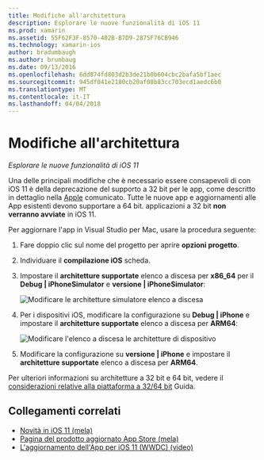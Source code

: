 ```yaml
---
title: Modifiche all'architettura
description: Esplorare le nuove funzionalità di iOS 11
ms.prod: xamarin
ms.assetid: 55F62F3F-8570-402B-B7D9-2875F76CB946
ms.technology: xamarin-ios
author: bradumbaugh
ms.author: brumbaug
ms.date: 09/13/2016
ms.openlocfilehash: 6dd874fd803d2b3de21b0b604cbc2bafa5bf1aec
ms.sourcegitcommit: 945df041e2180cb20af08b83cc703ecd1aedc6b0
ms.translationtype: MT
ms.contentlocale: it-IT
ms.lasthandoff: 04/04/2018
---
```

# <a name="architecture-changes"></a>Modifiche all'architettura

_Esplorare le nuove funzionalità di iOS 11_

Una delle principali modifiche che è necessario essere consapevoli di con iOS 11 è della deprecazione del supporto a 32 bit per le app, come descritto in dettaglio nella [Apple](https://developer.apple.com/news/?id=06282017b) comunicato. Tutte le nuove app e aggiornamenti alle App esistenti devono supportare a 64 bit. applicazioni a 32 bit **non verranno avviate** in iOS 11.

Per aggiornare l'app in Visual Studio per Mac, usare la procedura seguente:

1. Fare doppio clic sul nome del progetto per aprire **opzioni progetto**.
2. Individuare il **compilazione iOS** scheda.
3. Impostare il **architetture supportate** elenco a discesa per **x86_64** per il **Debug | iPhoneSimulator** e **versione | iPhoneSimulator**:

    ![Modificare le architetture simulatore elenco a discesa](architecture-changes-images/image1.png)

4. Per i dispositivi iOS, modificare la configurazione su **Debug | iPhone** e impostare il **architetture supportate** elenco a discesa per **ARM64**:

    ![Modificare l'elenco a discesa le architetture di dispositivo](architecture-changes-images/image2.png)

5. Modificare la configurazione su **versione | iPhone** e impostare il **architetture supportate** elenco a discesa per **ARM64**.

Per ulteriori informazioni su architetture a 32 bit e 64 bit, vedere il [considerazioni relative alla piattaforma a 32/64 bit](~/cross-platform/macios/32-and-64/index.md#ios) Guida.

## <a name="related-links"></a>Collegamenti correlati

- [Novità in iOS 11 (mela)](https://developer.apple.com/ios/)
- [Pagina del prodotto aggiornato App Store (mela)](https://developer.apple.com/app-store/product-page/)
- [L'aggiornamento dell'App per iOS 11 (WWDC) (video)](https://developer.apple.com/videos/play/wwdc2017/204/)
